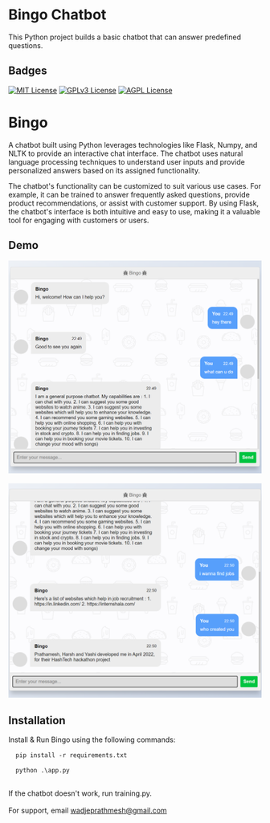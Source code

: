 
# Bingo Chatbot

This Python project builds a basic chatbot that can answer predefined questions.


## Badges
[![MIT License](https://img.shields.io/badge/License-MIT-green.svg)](https://choosealicense.com/licenses/mit/)
[![GPLv3 License](https://img.shields.io/badge/License-GPL%20v3-yellow.svg)](https://opensource.org/licenses/)
[![AGPL License](https://img.shields.io/badge/license-AGPL-blue.svg)](http://www.gnu.org/licenses/agpl-3.0)


# Bingo

A chatbot built using Python leverages technologies like Flask, Numpy, and NLTK to provide an interactive chat interface. The chatbot uses natural language processing techniques to understand user inputs and provide personalized answers based on its assigned functionality.

The chatbot's functionality can be customized to suit various use cases. For example, it can be trained to answer frequently asked questions, provide product recommendations, or assist with customer support. By using Flask, the chatbot's interface is both intuitive and easy to use, making it a valuable tool for engaging with customers or users.

## Demo

<div align="center">
    <a href="./">
        <img src=".\images\demo1.png"/>
    </a>
</div>

<br>

<div align="center">
    <a href="./">
        <img src=".\images\demo2.png"/>
    </a>
</div>


## Installation

Install & Run Bingo using the following commands:

```
  pip install -r requirements.txt
```

```
  python .\app.py
``` 


## 

If the chatbot doesn't work, run training.py. <br><br>
For support, email wadjeprathmesh@gmail.com